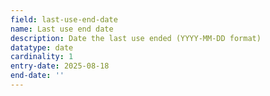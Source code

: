 ```yaml
---
field: last-use-end-date
name: Last use end date
description: Date the last use ended (YYYY-MM-DD format)
datatype: date
cardinality: 1
entry-date: 2025-08-18
end-date: ''
---
```

